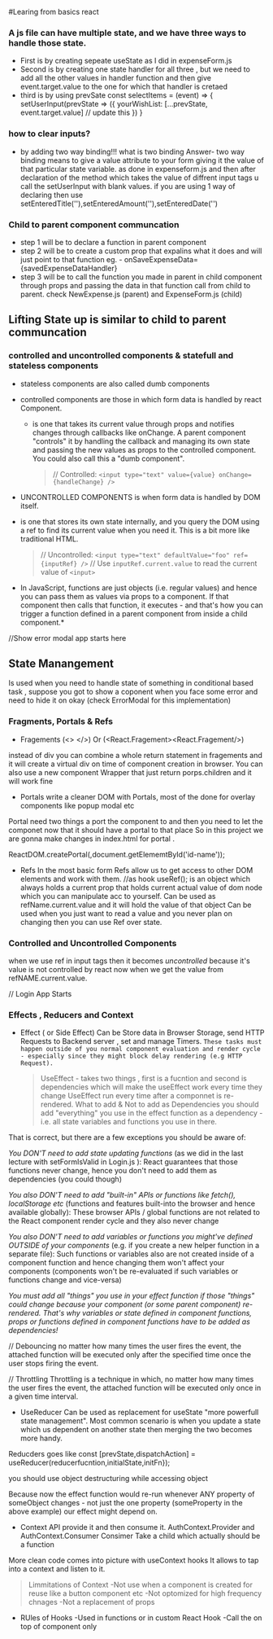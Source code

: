 #Learing from basics react

### A js file can have multiple state, and we have three ways to handle those state.

- First is by creating sepeate useState as I did in expenseForm.js
- Second is by creating one state handler for all three , but we need to add all the other values in handler function and then give event.target.value to the one for which that handler is cretaed
- third is by using prevSate
  const selectItems = (event) => {
  setUserInput(prevState => ({
  yourWishList: [...prevState, event.target.value] // update this
  })
  }

### how to clear inputs?
- by adding two way binding!!!
what is two binding
Answer- two way binding means to give a value attribute to your form giving it the value of that particular state variable. as done in expenseform.js and then after declaration of the method which takes the value of diffrent input tags u call the setUserInput with blank values.
if you are using 1 way of declaring then use setEnteredTitle(''),setEnteredAmount(''),setEnteredDate('')

### Child to parent component communcation

- step 1 will be to declare a function in parent component
- step 2 will be to create a custom prop that expalins what it does and will just point to that function eg. - onSaveExpenseData={savedExpenseDataHandler}
- step 3 will be to call the function you made in parent in child component through props and passing the data in that function call from child to parent. check NewExpense.js (parent) and ExpenseForm.js (child)

## Lifting State up is similar to child to parent communcation

### controlled and uncontrolled components & statefull and stateless components

- stateless components are also called dumb components
- controlled components are those in which form data is handled by react Component.

  - is one that takes its current value through props and notifies changes through callbacks like onChange. A parent component "controls" it by handling the callback and managing its own state and passing the new values as props to the controlled component. You could also call this a "dumb component".
    > // Controlled:
    > `<input type="text" value={value} onChange={handleChange} />`

- UNCONTROLLED COMPONENTS is when form data is handled by DOM itself.
- is one that stores its own state internally, and you query the DOM using a ref to find its current value when you need it. This is a bit more like traditional HTML.
  > // Uncontrolled:
  > `<input type="text" defaultValue="foo" ref={inputRef} />`
  > // Use `inputRef.current.value` to read the current value of `<input>`

* In JavaScript, functions are just objects (i.e. regular values) and hence you can pass them as values via props to a component. If that component then calls that function, it executes - and that's how you can trigger a function defined in a parent component from inside a child component.*

//Show error modal app starts here
## State Manangement

Is used when you need to handle state of something in conditional based task , suppose you got to show a coponent when you face some error and need to hide it on okay (check ErrorModal for this implementation)

### Fragments, Portals & Refs
- Fragements (<> </>) Or (<React.Fragement><React.Fragement/>)

instead of div you can combine a whole return statement in fragements and it will create a virtual div on time of component creation in browser.
You can also use a new component Wrapper that just return porps.children and it will work fine

- Portals
write a cleaner DOM with Portals, most of the done for overlay components like popup modal etc

Portal need two things a port the component to and then you need to let the componet now that it should have a portal to that place
So in this project we are gonna make changes in index.html for portal .

ReactDOM.createPortal(<ComponetName>,document.getElememtById('id-name'));

- Refs
In the most basic form Refs allow us to get access to other DOM elements and work with them.
//as hook
useRef();
is an object which always holds a current prop that holds current actual value of dom node which you can manipulate acc to yourself.
Can be used as refName.current.value and it will hold the value of that object 
Can be used when you just want to read a value and you never plan on changing then you can use Ref over state.


### Controlled and Uncontrolled Components
when we use ref in input tags then it becomes *uncontrolled* because it's value is not controlled by react now when we get the value from refNAME.current.value.

// Login App Starts
### Effects , Reducers and Context
- Effect ( or Side Effect)
Can be Store data in Browser Storage, send HTTP Requests to Backend server , set and manage Timers.
``These tasks must happen outside of you normal component evaluation and render cycle - especially since they might block delay rendering (e.g HTTP Request).``
  > UseEffect - takes two things , first is a fucntion and second is dependencies which will make the useEffect work every time they change 
  UseEffect run every time after a componnet is re-rendered.
  > What to add & Not to add as Dependencies
 you should add "everything" you use in the effect function as a dependency - i.e. all state variables and functions you use in there.

That is correct, but there are a few exceptions you should be aware of:

*You DON'T need to add state updating functions* (as we did in the last lecture with setFormIsValid in Login.js ): React guarantees that those functions never change, hence you don't need to add them as dependencies (you could though)

*You also DON'T need to add "built-in" APIs or functions like fetch(), localStorage etc* (functions and features built-into the browser and hence available globally): These browser APIs / global functions are not related to the React component render cycle and they also never change

*You also DON'T need to add variables or functions you might've defined OUTSIDE of your components* (e.g. if you create a new helper function in a separate file): Such functions or variables also are not created inside of a component function and hence changing them won't affect your components (components won't be re-evaluated if such variables or functions change and vice-versa)

*You must add all "things" you use in your effect function if those "things" could change because your component (or some parent component) re-rendered. That's why variables or state defined in component functions, props or functions defined in component functions have to be added as dependencies!*


// Debouncing 
no matter how many times the user fires the event, the attached function will be executed only after the specified time once the user stops firing the event.

// Throttling
Throttling is a technique in which, no matter how many times the user fires the event, the attached function will be executed only once in a given time interval.


- UseReducer
Can be used as replacement for useState "more powerfull state management".
Most common scenario is when  you update a state which us dependent on another state then merging the two becomes more handy.

Reducders goes like const [prevState,dispatchAction] = useReducer(reducerfucntion,initialState,initFn});

you should use object destructuring while accessing object 

Because now the effect function would re-run whenever ANY property of someObject changes - not just the one property (someProperty in the above example) our effect might depend on.


- Context API
provide it and then consume it.
AuthContext.Provider and AuthContext.Consumer
Consimer Take a child which actually should be a function

More clean code comes into picture with useContext hooks
It allows to tap into a context and listen to it.

> Limmitations of Context 
-Not use when a component is created for reuse like a button component etc 
-Not optomized for high frequency chnages
-Not a replacement of props

- RUles of Hooks
-Used in functions or in custom React Hook
-Call the on top of component only
